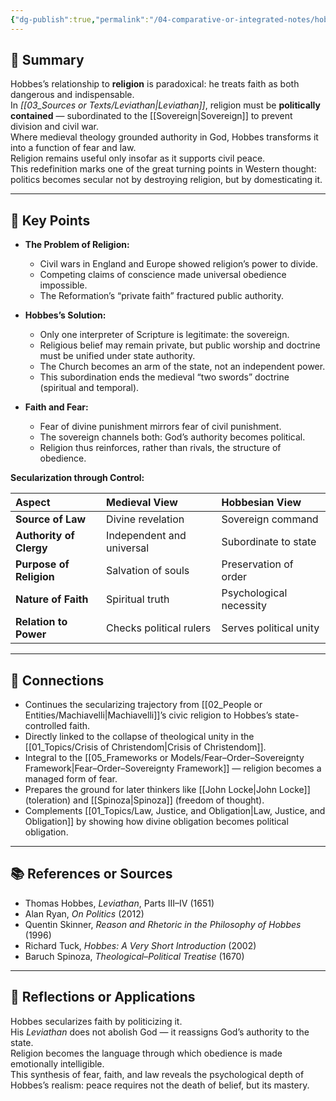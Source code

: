 ```yaml
---
{"dg-publish":true,"permalink":"/04-comparative-or-integrated-notes/hobbes-and-religion/","title":"Hobbes and Religion","tags":["political_philosophy","hobbes","religion","secularization","early_modern"]}
---
```



## 🧭 Summary
Hobbes’s relationship to **religion** is paradoxical: he treats faith as both dangerous and indispensable.  
In *[[03_Sources or Texts/Leviathan\|Leviathan]]*, religion must be **politically contained** — subordinated to the [[Sovereign\|Sovereign]] to prevent division and civil war.  
Where medieval theology grounded authority in God, Hobbes transforms it into a function of fear and law.  
Religion remains useful only insofar as it supports civil peace.  
This redefinition marks one of the great turning points in Western thought: politics becomes secular not by destroying religion, but by domesticating it.

---

## 🧩 Key Points

- **The Problem of Religion:**  
  - Civil wars in England and Europe showed religion’s power to divide.  
  - Competing claims of conscience made universal obedience impossible.  
  - The Reformation’s “private faith” fractured public authority.  

- **Hobbes’s Solution:**  
  - Only one interpreter of Scripture is legitimate: the sovereign.  
  - Religious belief may remain private, but public worship and doctrine must be unified under state authority.  
  - The Church becomes an arm of the state, not an independent power.  
  - This subordination ends the medieval “two swords” doctrine (spiritual and temporal).  

- **Faith and Fear:**  
  - Fear of divine punishment mirrors fear of civil punishment.  
  - The sovereign channels both: God’s authority becomes political.  
  - Religion thus reinforces, rather than rivals, the structure of obedience.  


**Secularization through Control:** 

| Aspect                  | Medieval View             | Hobbesian View          |
| :---------------------- | :------------------------ | :---------------------- |
| **Source of Law**       | Divine revelation         | Sovereign command       |
| **Authority of Clergy** | Independent and universal | Subordinate to state    |
| **Purpose of Religion** | Salvation of souls        | Preservation of order   |
| **Nature of Faith**     | Spiritual truth           | Psychological necessity |
| **Relation to Power**   | Checks political rulers   | Serves political unity  |

---

## 🔗 Connections
- Continues the secularizing trajectory from [[02_People or Entities/Machiavelli\|Machiavelli]]’s civic religion to Hobbes’s state-controlled faith.  
- Directly linked to the collapse of theological unity in the [[01_Topics/Crisis of Christendom\|Crisis of Christendom]].  
- Integral to the [[05_Frameworks or Models/Fear–Order–Sovereignty Framework\|Fear–Order–Sovereignty Framework]] — religion becomes a managed form of fear.  
- Prepares the ground for later thinkers like [[John Locke\|John Locke]] (toleration) and [[Spinoza\|Spinoza]] (freedom of thought).  
- Complements [[01_Topics/Law, Justice, and Obligation\|Law, Justice, and Obligation]] by showing how divine obligation becomes political obligation.  

---

## 📚 References or Sources
- Thomas Hobbes, *Leviathan*, Parts III–IV (1651)  
- Alan Ryan, *On Politics* (2012)  
- Quentin Skinner, *Reason and Rhetoric in the Philosophy of Hobbes* (1996)  
- Richard Tuck, *Hobbes: A Very Short Introduction* (2002)  
- Baruch Spinoza, *Theological–Political Treatise* (1670)

---

## 💬 Reflections or Applications
Hobbes secularizes faith by politicizing it.  
His *Leviathan* does not abolish God — it reassigns God’s authority to the state.  
Religion becomes the language through which obedience is made emotionally intelligible.  
This synthesis of fear, faith, and law reveals the psychological depth of Hobbes’s realism: peace requires not the death of belief, but its mastery.